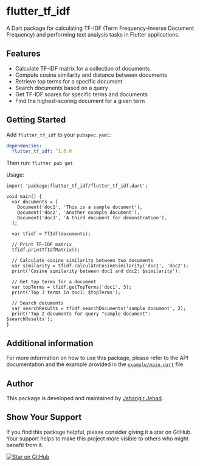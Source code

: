 # flutter_tf_idf

A Dart package for calculating TF-IDF (Term Frequency-Inverse Document Frequency) and performing text analysis tasks in Flutter applications.

## Features

- Calculate TF-IDF matrix for a collection of documents
- Compute cosine similarity and distance between documents
- Retrieve top terms for a specific document
- Search documents based on a query
- Get TF-IDF scores for specific terms and documents
- Find the highest-scoring document for a given term

## Getting Started
Add `flutter_tf_idf` to your `pubspec.yaml`:
```yaml
dependencies:
  flutter_tf_idf: ^1.0.0
```
Then run:
```flutter pub get```

Usage:
```
import 'package:flutter_tf_idf/flutter_tf_idf.dart';

void main() {
  var documents = [
    Document('doc1', 'This is a sample document'),
    Document('doc2', 'Another example document'),
    Document('doc3', 'A third document for demonstration'),
  ];

  var tfidf = TfIdf(documents);

  // Print TF-IDF matrix
  tfidf.printTfIdfMatrix();

  // Calculate cosine similarity between two documents
  var similarity = tfidf.calculateCosineSimilarity('doc1', 'doc2');
  print('Cosine similarity between doc1 and doc2: $similarity');

  // Get top terms for a document
  var topTerms = tfidf.getTopTerms('doc1', 3);
  print('Top 3 terms in doc1: $topTerms');

  // Search documents
  var searchResults = tfidf.searchDocuments('sample document', 2);
  print('Top 2 documents for query "sample document": $searchResults');
}
```

## Additional information
For more information on how to use this package, please refer to the API documentation and the example provided in the [`example/main.dart`](./example/lib/main.dart) file.

## Author

This package is developed and maintained by [Jahangir Jehad](https://github.com/jahangirjehad).

## Show Your Support

If you find this package helpful, please consider giving it a star on GitHub. Your support helps to make this project more visible to others who might benefit from it.

[![Star on GitHub](https://img.shields.io/github/stars/jahangirjehad/flutter_tf_idf.svg?style=social)](https://github.com/jahangirjehad/flutter_tf_idf/stargazers)




